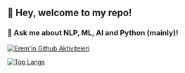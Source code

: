 ## 👋 Hey, welcome to my repo! 
### 💬 Ask me about NLP, ML, AI and Python (mainly)!

[![Erem'in Github Aktiviteleri](https://github-readme-stats.vercel.app/api?username=eremkaralar&theme=dark&show_icons=true&count_private=true&include_all_commits=true)](https://github.com/eremkaralar/github-readme-stats)

[![Top Langs](https://github-readme-stats.vercel.app/api/top-langs/?username=eremkaralar&layout=compact)](https://github.com/eremkaralar/github-readme-stats)

<!--
**eremkaralar/eremkaralar** is a ✨ _special_ ✨ repository because its `README.md` (this file) appears on your GitHub profile.

Here are some ideas to get you started:

- 🔭 I’m currently working on ...
- 🌱 I’m currently learning ...
- 👯 I’m looking to collaborate on ...
- 🤔 I’m looking for help with ...
- 💬 Ask me about ...
- 📫 How to reach me: ...
- 😄 Pronouns: ...
- ⚡ Fun fact: ...
-->
